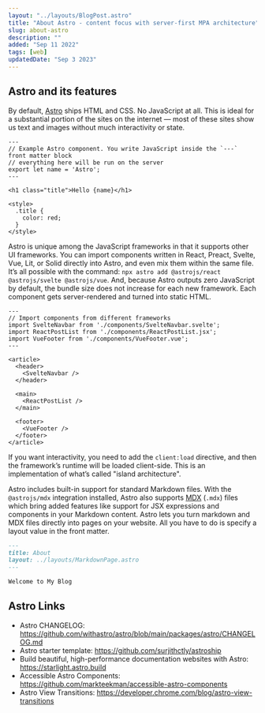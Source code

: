 ```yaml
---
layout: "../layouts/BlogPost.astro"
title: "About Astro - content focus with server-first MPA architecture"
slug: about-astro
description: ""
added: "Sep 11 2022"
tags: [web]
updatedDate: "Sep 3 2023"
---
```


## Astro and its features
By default, [Astro](https://astro.build) ships HTML and CSS. No JavaScript at all. This is ideal for a substantial portion of the sites on the internet — most of these sites show us text and images without much interactivity or state. 

```astro
---
// Example Astro component. You write JavaScript inside the `---` front matter block
// everything here will be run on the server
export let name = 'Astro';
---

<h1 class="title">Hello {name}</h1>

<style>
  .title {
    color: red;
  }
</style>
```

Astro is unique among the JavaScript frameworks in that it supports other UI frameworks. You can import components written in React, Preact, Svelte, Vue, Lit, or Solid directly into Astro, and even mix them within the same file. It’s all possible with the command: `npx astro add @astrojs/react @astrojs/svelte @astrojs/vue`. And, because Astro outputs zero JavaScript by default, the bundle size does not increase for each new framework. Each component gets server-rendered and turned into static HTML.

```astro
---
// Import components from different frameworks
import SvelteNavbar from './components/SvelteNavbar.svelte';
import ReactPostList from './components/ReactPostList.jsx';
import VueFooter from './components/VueFooter.vue';
---

<article>
  <header>
    <SvelteNavbar />
  </header>

  <main>
    <ReactPostList />
  </main>

  <footer>
    <VueFooter />
  </footer>
</article>
```

If you want interactivity, you need to add the `client:load` directive, and then the framework’s runtime will be loaded client-side. This is an implementation of what’s called "island architecture".

Astro includes built-in support for standard Markdown files. With the `@astrojs/mdx` integration installed, Astro also supports [MDX](https://docs.astro.build/en/guides/markdown-content/) (`.mdx`) files which bring added features like support for JSX expressions and components in your Markdown content. Astro lets you turn markdown and MDX files directly into pages on your website. All you have to do is specify a layout value in the front matter.

```md
---
title: About
layout: ../layouts/MarkdownPage.astro
---

Welcome to My Blog
```

## Astro Links
- Astro CHANGELOG: https://github.com/withastro/astro/blob/main/packages/astro/CHANGELOG.md
- Astro starter template: https://github.com/surjithctly/astroship
- Build beautiful, high-performance documentation websites with Astro: https://starlight.astro.build
- Accessible Astro Components: https://github.com/markteekman/accessible-astro-components
- Astro View Transitions: https://developer.chrome.com/blog/astro-view-transitions
